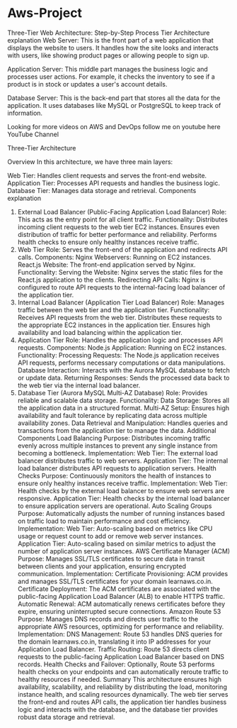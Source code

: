# Aws-Project
Three-Tier Web Architecture: Step-by-Step Process
Tier Architecture explanation
Web Server: This is the front part of a web application that displays the website to users. It handles how the site looks and interacts with users, like showing product pages or allowing people to sign up.

Application Server: This middle part manages the business logic and processes user actions. For example, it checks the inventory to see if a product is in stock or updates a user's account details.

Database Server: This is the back-end part that stores all the data for the application. It uses databases like MySQL or PostgreSQL to keep track of information.

Looking for more videos on AWS and DevOps follow me on youtube here YouTube Channel

Three-Tier Architecture

Overview
In this architecture, we have three main layers:

Web Tier: Handles client requests and serves the front-end website.
Application Tier: Processes API requests and handles the business logic.
Database Tier: Manages data storage and retrieval.
Components explanation
1. External Load Balancer (Public-Facing Application Load Balancer)
Role: This acts as the entry point for all client traffic.
Functionality:
Distributes incoming client requests to the web tier EC2 instances.
Ensures even distribution of traffic for better performance and reliability.
Performs health checks to ensure only healthy instances receive traffic.
2. Web Tier
Role: Serves the front-end of the application and redirects API calls.
Components:
Nginx Webservers: Running on EC2 instances.
React.js Website: The front-end application served by Nginx.
Functionality:
Serving the Website: Nginx serves the static files for the React.js application to the clients.
Redirecting API Calls: Nginx is configured to route API requests to the internal-facing load balancer of the application tier.
3. Internal Load Balancer (Application Tier Load Balancer)
Role: Manages traffic between the web tier and the application tier.
Functionality:
Receives API requests from the web tier.
Distributes these requests to the appropriate EC2 instances in the application tier.
Ensures high availability and load balancing within the application tier.
4. Application Tier
Role: Handles the application logic and processes API requests.
Components:
Node.js Application: Running on EC2 instances.
Functionality:
Processing Requests: The Node.js application receives API requests, performs necessary computations or data manipulations.
Database Interaction: Interacts with the Aurora MySQL database to fetch or update data.
Returning Responses: Sends the processed data back to the web tier via the internal load balancer.
5. Database Tier (Aurora MySQL Multi-AZ Database)
Role: Provides reliable and scalable data storage.
Functionality:
Data Storage: Stores all the application data in a structured format.
Multi-AZ Setup: Ensures high availability and fault tolerance by replicating data across multiple availability zones.
Data Retrieval and Manipulation: Handles queries and transactions from the application tier to manage the data.
Additional Components
Load Balancing
Purpose: Distributes incoming traffic evenly across multiple instances to prevent any single instance from becoming a bottleneck.
Implementation:
Web Tier: The external load balancer distributes traffic to web servers.
Application Tier: The internal load balancer distributes API requests to application servers.
Health Checks
Purpose: Continuously monitors the health of instances to ensure only healthy instances receive traffic.
Implementation:
Web Tier: Health checks by the external load balancer to ensure web servers are responsive.
Application Tier: Health checks by the internal load balancer to ensure application servers are operational.
Auto Scaling Groups
Purpose: Automatically adjusts the number of running instances based on traffic load to maintain performance and cost efficiency.
Implementation:
Web Tier: Auto-scaling based on metrics like CPU usage or request count to add or remove web server instances.
Application Tier: Auto-scaling based on similar metrics to adjust the number of application server instances.
AWS Certificate Manager (ACM)
Purpose: Manages SSL/TLS certificates to secure data in transit between clients and your application, ensuring encrypted communication.
Implementation:
Certificate Provisioning: ACM provides and manages SSL/TLS certificates for your domain learnaws.co.in.
Certificate Deployment: The ACM certificates are associated with the public-facing Application Load Balancer (ALB) to enable HTTPS traffic.
Automatic Renewal: ACM automatically renews certificates before they expire, ensuring uninterrupted secure connections.
Amazon Route 53
Purpose: Manages DNS records and directs user traffic to the appropriate AWS resources, optimizing for performance and reliability.
Implementation:
DNS Management: Route 53 handles DNS queries for the domain learnaws.co.in, translating it into IP addresses for your Application Load Balancer.
Traffic Routing: Route 53 directs client requests to the public-facing Application Load Balancer based on DNS records.
Health Checks and Failover: Optionally, Route 53 performs health checks on your endpoints and can automatically reroute traffic to healthy resources if needed.
Summary
This architecture ensures high availability, scalability, and reliability by distributing the load, monitoring instance health, and scaling resources dynamically. The web tier serves the front-end and routes API calls, the application tier handles business logic and interacts with the database, and the database tier provides robust data storage and retrieval.
